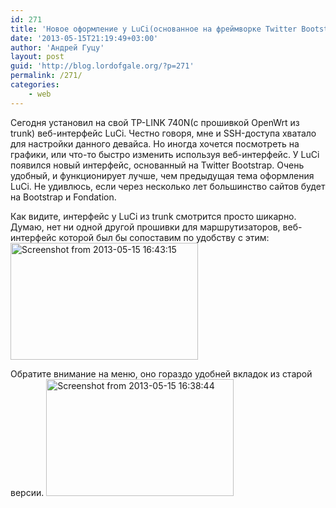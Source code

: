 ```yaml
---
id: 271
title: 'Новое оформление у LuCi(основанное на фреймворке Twitter Bootstrap).'
date: '2013-05-15T21:19:49+03:00'
author: 'Андрей Гуцу'
layout: post
guid: 'http://blog.lordofgale.org/?p=271'
permalink: /271/
categories:
    - web
---
```


Сегодня установил на свой TP-LINK 740N(с прошивкой OpenWrt из trunk) веб-интерфейс LuCi. Честно говоря, мне и SSH-доступа хватало для настройки данного девайса. Но иногда хочется посмотреть на графики, или что-то быстро изменить используя веб-интерфейс. У LuCi появился новый интерфейс, основанный на Twitter Bootstrap. Очень удобный, и функционирует лучше, чем предыдущая тема оформления LuCi. Не удивлюсь, если через несколько лет большинство сайтов будет на Bootstrap и Fondation.

Как видите, интерфейс у LuCi из trunk смотрится просто шикарно. Думаю, нет ни одной другой прошивки для маршрутизаторов, веб-интерфейс которой был бы сопоставим по удобству с этим:
<a href="https://glowingsword.ru/wp-content/uploads/2013/05/Screenshot-from-2013-05-15-164315.png"><img src="https://glowingsword.ru/wp-content/uploads/2013/05/Screenshot-from-2013-05-15-164315-300x187.png" alt="Screenshot from 2013-05-15 16:43:15" width="300" height="187" class="aligncenter size-medium wp-image-272" /></a>

Обратите внимание на меню, оно гораздо удобней вкладок из старой версии.
<a href="https://glowingsword.ru/wp-content/uploads/2013/05/Screenshot-from-2013-05-15-163844.png"><img src="https://glowingsword.ru/wp-content/uploads/2013/05/Screenshot-from-2013-05-15-163844-300x187.png" alt="Screenshot from 2013-05-15 16:38:44" width="300" height="187" class="aligncenter size-medium wp-image-273" /></a>